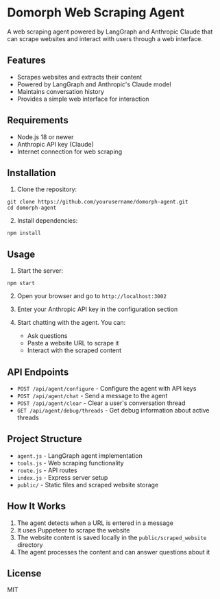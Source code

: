 # Domorph Web Scraping Agent

A web scraping agent powered by LangGraph and Anthropic Claude that can scrape websites and interact with users through a web interface.

## Features

- Scrapes websites and extracts their content
- Powered by LangGraph and Anthropic's Claude model
- Maintains conversation history
- Provides a simple web interface for interaction

## Requirements

- Node.js 18 or newer
- Anthropic API key (Claude)
- Internet connection for web scraping

## Installation

1. Clone the repository:
```
git clone https://github.com/yourusername/domorph-agent.git
cd domorph-agent
```

2. Install dependencies:
```
npm install
```

## Usage

1. Start the server:
```
npm start
```

2. Open your browser and go to `http://localhost:3002`

3. Enter your Anthropic API key in the configuration section

4. Start chatting with the agent. You can:
   - Ask questions
   - Paste a website URL to scrape it
   - Interact with the scraped content

## API Endpoints

- `POST /api/agent/configure` - Configure the agent with API keys
- `POST /api/agent/chat` - Send a message to the agent
- `POST /api/agent/clear` - Clear a user's conversation thread
- `GET /api/agent/debug/threads` - Get debug information about active threads

## Project Structure

- `agent.js` - LangGraph agent implementation
- `tools.js` - Web scraping functionality
- `route.js` - API routes
- `index.js` - Express server setup
- `public/` - Static files and scraped website storage

## How It Works

1. The agent detects when a URL is entered in a message
2. It uses Puppeteer to scrape the website
3. The website content is saved locally in the `public/scraped_website` directory
4. The agent processes the content and can answer questions about it

## License

MIT 